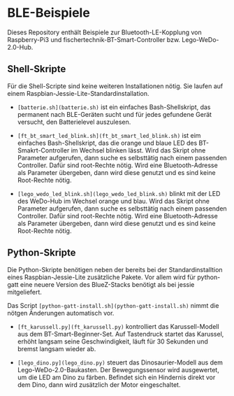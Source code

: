 # BLE-Beispiele

Dieses Repository enthält Beispiele zur Bluetooth-LE-Kopplung von
Raspberry-Pi3 und fischertechnik-BT-Smart-Controller
bzw. Lego-WeDo-2.0-Hub.

## Shell-Skripte

Für die Shell-Scripte sind keine weiteren Installationen nötig. Sie
laufen auf einem Raspbian-Jessie-Lite-Standardinstallation.

- `[batterie.sh](batterie.sh)` ist ein einfaches Bash-Shellskript, das
  permanent nach BLE-Geräten sucht und für jedes gefundene Gerät
  versucht, den Batterielevel auszulesen.

- `[ft_bt_smart_led_blink.sh](ft_bt_smart_led_blink.sh)` ist eim
  einfaches Bash-Shellskript, das die orange und blaue LED des
  BT-Smakrt-Controller im Wechsel blinken lässt. Wird das Skript ohne
  Parameter aufgerufen, dann suche es selbsttätig nach einem passenden
  Controller. Dafür sind root-Rechte nötig. Wird eine
  Bluetooth-Adresse als Parameter übergeben, dann wird diese genutzt
  und es sind keine Root-Rechte nötig.

- `[lego_wedo_led_blink.sh](lego_wedo_led_blink.sh)` blinkt mit der
  LED des WeDo-Hub im Wechsel orange und blau. Wird das Skript ohne
  Parameter aufgerufen, dann suche es selbsttätig nach einem passenden
  Controller. Dafür sind root-Rechte nötig. Wird eine
  Bluetooth-Adresse als Parameter übergeben, dann wird diese genutzt
  und es sind keine Root-Rechte nötig.

## Python-Skripte

Die Python-Skripte benötigen neben der bereits bei der
Standardinstalltion eines Raspbian-Jessie-Lite zusätzliche Pakete. Vor
allem wird für python-gatt eine neuere Version des BlueZ-Stacks
benötigt als bei jessie mitgeliefert.

Das Script `[python-gatt-install.sh](python-gatt-install.sh)` nimmt
die nötgen Änderungen automatisch vor.

- `[ft_karussell.py](ft_karussell.py)` kontrolliert das
  Karussell-Modell aus dem BT-Smart-Beginner-Set.  Auf Tastendruck
  startet das Karussel, erhöht langsam seine Geschwindigkeit, läuft
  für 30 Sekunden und bremst langsam wieder ab.

- `[lego_dino.py](lego_dino.py)` steuert das Dinosaurier-Modell aus
  dem Lego-WeDo-2.0-Baukasten. Der Bewegungssensor wird ausgewertet,
  um die LED am Dino zu färben. Befindet sich ein Hindernis direkt vor
  dem Dino, dann wird zusätzlich der Motor eingeschaltet.
